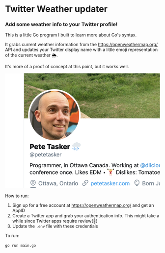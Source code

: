 # Twitter Weather updater

### Add some weather info to your Twitter profile!

This is a little Go program I built to learn more about Go's syntax.

It grabs current weather information from the https://openweathermap.org/ API and updates 
your Twitter display name with a little emoji representation of the current weather 🌦.

It's more of a proof of concept at this point, but it works well.

![Screenshot](screen-shot.png)

How to run:

1. Sign up for a free account at https://openweathermap.org/ and get an AppID
2. Create a Twitter app and grab your authentication info. This might take a while since Twitter apps require review(😬)
3. Update the `.env` file with these credentials

To run:

`go run main.go`
